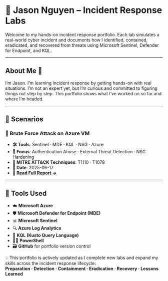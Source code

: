 # 🦉 Jason Nguyen – Incident Response Labs

Welcome to my hands-on incident response portfolio. Each lab simulates a real-world cyber incident and documents how I identified, contained, eradicated, and recovered from threats using Microsoft Sentinel, Defender for Endpoint, and KQL.

---

## About Me 👋

I’m Jason. I’m learning incident response by getting hands-on with real situations. I’m not an expert yet, but I’m curious and committed to figuring things out step by step. This portfolio shows what I’ve worked on so far and where I’m headed.

---

## 📁 Scenarios

### 🔐 Brute Force Attack on Azure VM

- **🛠️ Tools**: Sentinel · MDE · KQL · NSG · Azure  
- **🎯 Focus**: Authentication Abuse · External Threat Detection · NSG Hardening  
- **🧠 MITRE ATT&CK Techniques**: T1110 · T1078  
- **📅 Date**: 2025-06-17  
- **📄 [Read Full Report →](#)**

---

## 🧰 Tools Used

- ☁️ **Microsoft Azure**  
- 🛡️ **Microsoft Defender for Endpoint (MDE)**  
- 📊 **Microsoft Sentinel**  
- 🔍 **Azure Log Analytics**  
- 💬 **KQL (Kusto Query Language)**  
- 🧑‍💻 **PowerShell**  
- 🗃️ **GitHub** for portfolio version control

💡 This portfolio is actively updated as I complete new labs and expand my skills across the incident response lifecycle:  
**Preparation · Detection · Containment · Eradication · Recovery · Lessons Learned**
